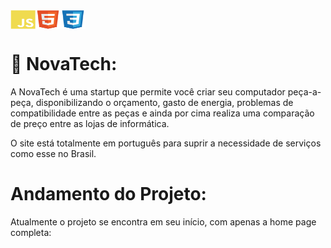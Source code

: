 <div style="display: flex">
  <img align="center" alt="JS" height="30" width="40" src="https://raw.githubusercontent.com/devicons/devicon/master/icons/javascript/javascript-plain.svg">
  <img align="center" alt="HTML" height="30" width="40" src="https://raw.githubusercontent.com/devicons/devicon/master/icons/html5/html5-original.svg">
  <img align="center" alt="CSS" height="30" width="40" src="https://raw.githubusercontent.com/devicons/devicon/master/icons/css3/css3-original.svg">
</div>

# 🎩 NovaTech:

A NovaTech é uma startup que permite você criar seu computador peça-a-peça, disponibilizando o orçamento, gasto de energia, problemas de compatibilidade entre as peças e ainda por cima realiza uma comparação de preço entre as lojas de informática.

O site está totalmente em português para suprir a necessidade de serviços como esse no Brasil.

# Andamento do Projeto:

Atualmente o projeto se encontra em seu início, com apenas a home page completa:
